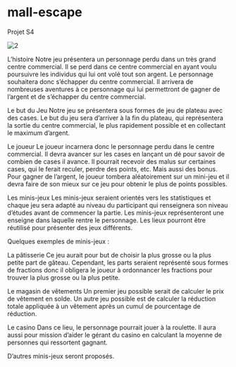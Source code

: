 # mall-escape
Projet S4

![2](https://github.com/yasmine7732/mall-escape/assets/131146446/91852d4e-dff7-44b1-b387-11ceed5954f0)


L’histoire
Notre jeu présentera un personnage perdu dans un très grand centre commercial. Il se perd
dans ce centre commercial en ayant voulu poursuivre les individus qui lui ont volé tout son
argent. Le personnage souhaitera donc s’échapper du centre commercial. Il arrivera de
nombreuses aventures à ce personnage qui lui permettront de gagner de l’argent et de
s’échapper du centre commercial.

Le but du Jeu
Notre jeu se présentera sous formes de jeu de plateau avec des cases. Le but du jeu sera
d’arriver à la fin du plateau, qui représentera la sortie du centre commercial, le plus rapidement
possible et en collectant le maximum d’argent.

Le joueur
Le joueur incarnera donc le personnage perdu dans le centre commercial. Il devra avancer sur
les cases en lançant un dé pour savoir de combien de cases il avance. Il pourrait recevoir des
malus sur certaines cases, qui le ferait reculer, perdre des points, etc. Mais aussi des bonus.
Pour gagner de l’argent, le joueur tombera aléatoirement sur un mini-jeu et il devra faire de son
mieux sur ce jeu pour obtenir le plus de points possibles.

Les minis-jeux
Les minis-jeux seraient orientés vers les statistiques et chaque jeu sera adapté au niveau du
participant qui renseignera son niveau d’études avant de commencer la partie. Les minis-jeux
représenteront une enseigne dans laquelle rentre le personnage. Les lieux pourront être
réutilisé pour présenter des jeux différents.

Quelques exemples de minis-jeux :

La pâtisserie
Ce jeu aurait pour but de choisir la plus grosse ou la plus petite part de gâteau. Cependant, les
parts seraient représenté sous formes de fractions donc il obligera le joueur à ordonnancer les
fractions pour trouver la plus grosse ou la plus petite.

Le magasin de vêtements
Un premier jeu possible serait de calculer le prix de vêtement en solde.
Un autre jeu possible est de calculer la réduction totale appliquée à un vêtement après un
cumul de pourcentage de réduction.

Le casino
Dans ce lieu, le personnage pourrait jouer à la roulette.
Il aura aussi pour mission d’aider le gérant du casino en calculant la moyenne de personnes qui
ressortent gagnant.

D’autres minis-jeux seront proposés.
